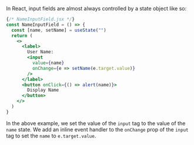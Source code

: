 In React, input fields are almost always controlled by a state object like so:

```jsx
{/* NameInputField.jsx */}
const NameInputField = () => {
  const [name, setName] = useState("")
  return (
    <>
      <label>
        User Name:
        <input
          value={name}
          onChange={e => setName(e.target.value)}
        />
      </label>
      <button onClick={() => alert(name)}>
        Display Name
      </button>
    </>
  )
}
```

In the above example, we set the value of the `input` tag to the value of the `name` state.
We add an inline event handler to the `onChange` prop of the `input` tag to set the `name` to `e.target.value`.